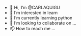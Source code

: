 - 👋 Hi, I’m @CARLAQUIGU
- 👀 I’m interested in learn
- 🌱 I’m currently learning python
- 💞️ I’m looking to collaborate on ...
- 📫 How to reach me ...

<!---
CARLAQUIGU/CARLAQUIGU is a ✨ special ✨ repository because its `README.md` (this file) appears on your GitHub profile.
You can click the Preview link to take a look at your changes.
--->
